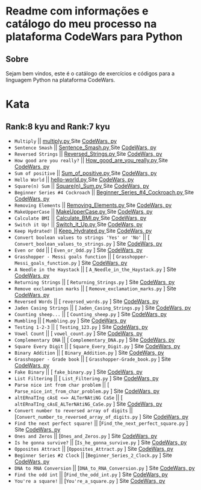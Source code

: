 # Readme com informações e catálogo do meu processo na plataforma CodeWars para Python

## Sobre
Sejam bem vindos, este é o catálogo de exercícios e códigos para a linguagem Python na plataforma CodeWars.

# Kata
## Rank:8 kyu  and  Rank:7 kyu

* `Multiply` || [  multiply.py  ](https://github.com/arthurddduarte86/CodeWars-Py/blob/main/Code-Py/Multiply.py)  Site [CodeWars, py  ](https://www.codewars.com/kata/50654ddff44f800200000004/train/python)
* `Sentence Smash` || [  Sentence_Smash.py  ](https://github.com/arthurddduarte86/CodeWars/blob/main/Code-Py/Sentence_Smash.py)  Site [CodeWars, py  ](https://www.codewars.com/kata/53dc23c68a0c93699800041d/train/python)
* `Reversed Strings` || [  Reversed_Strings.py  ](https://github.com/arthurddduarte86/CodeWars/blob/main/Code-Py/Reversed_Strings.py)  Site [CodeWars, py  ](https://www.codewars.com/kata/5168bb5dfe9a00b126000018/train/python)
* `How good are you really?` || [  How_good_are_you_really.py  ](https://github.com/arthurddduarte86/CodeWars/blob/main/Code-Py/How_good_are_you_really.py)  Site [CodeWars, py  ](https://www.codewars.com/kata/5601409514fc93442500010b/train/python)
* `Sum of positive` || [  Sum_of_positive.py  ](https://github.com/arthurddduarte86/CodeWars/blob/main/Code-Py/Sum_of_Positive.py)  Site [CodeWars, py  ](https://www.codewars.com/kata/5715eaedb436cf5606000381/train/python)
* `Hello World` || [  hello-world.py  ](https://github.com/arthurddduarte86/CodeWars-Python/blob/main/Code-Py/Hello-World.py)  Site [CodeWars, py  ](https://www.codewars.com/kata/523b4ff7adca849afe000035/train/python)
* `Square(n) Sum` || [  Square(n)_Sum.py  ](https://github.com/arthurddduarte86/CodeWars-Python/blob/main/Code-Py/Square(n)_Sum.py)  Site [CodeWars, py  ](https://www.codewars.com/kata/515e271a311df0350d00000f/train/python)
* `Beginner Series #4 Cockroach` || [  Beginner_Series_#4_Cockroach.py  ](https://github.com/arthurddduarte86/CodeWars-Python/blob/main/Code-Py/Beginner_Series_%234_Cockroach.py)  Site [CodeWars, py  ](https://www.codewars.com/kata/55fab1ffda3e2e44f00000c6/train/python)
* `Removing Elements` || [  Removing_Elements.py  ](https://github.com/arthurddduarte86/CodeWars-Python/blob/main/Code-Py/Removing_Elements.py)  Site [CodeWars, py  ](https://www.codewars.com/kata/5769b3802ae6f8e4890009d2/train/python)
* `MakeUpperCase` || [  MakeUpperCase.py  ](https://github.com/arthurddduarte86/CodeWars-Python/blob/main/Code-Py/MakeUpperCase.py)  Site [CodeWars, py  ](https://www.codewars.com/kata/57a0556c7cb1f31ab3000ad7/train/python)
* `Calculate BMI` || [  Calculate_BMI.py  ](https://github.com/arthurddduarte86/CodeWars-Python/blob/main/Code-Py/Calculate_BMI.py)  Site [CodeWars, py  ](https://www.codewars.com/kata/57a429e253ba3381850000fb/train/python)
* `Switch it Up!` || [  Switch_it_Up.py  ](https://github.com/arthurddduarte86/CodeWars-Python/blob/main/Code-Py/Switch_it_Up.py)  Site [CodeWars, py  ](https://www.codewars.com/kata/5808dcb8f0ed42ae34000031/train/python)
* `Keep Hydrated!` || [  Keep_Hydrated.py  ](Code-Py/Keep_Hydrated.py)  Site [CodeWars, py  ](https://www.codewars.com/kata/582cb0224e56e068d800003c/train/python)
* `Convert boolean values to strings 'Yes' or 'No'` || [  `Convert_boolean_values_to_strings.py`  ] Site [CodeWars, py  ](https://www.codewars.com/kata/53369039d7ab3ac506000467/train/python)
* `Even or Odd` || [  `Even_or_Odd.py`  ] Site [CodeWars, py  ](https://www.codewars.com/kata/53da3dbb4a5168369a0000fe/train/python)
* `Grasshopper - Messi goals function` || [  `Grasshopper-Messi_goals_function.py`  ] Site [CodeWars, py  ](https://www.codewars.com/kata/55f73be6e12baaa5900000d4/train/python)
* `A Needle in the Haystack` || [  `A_Needle_in_the_Haystack.py`  ] Site [CodeWars, py  ](https://www.codewars.com/kata/56676e8fabd2d1ff3000000c/train/python)
* `Returning Strings` || [  `Returning_Strings.py`  ] Site [CodeWars, py  ](https://www.codewars.com/kata/55a70521798b14d4750000a4/train/python)
* `Remove exclamation marks` || [  `Remove_exclamation_marks.py`  ] Site [CodeWars, py  ](https://www.codewars.com/kata/57a0885cbb9944e24c00008e/train/python)
* `Reversed Words` || [  `reversed_words.py`  ] Site [CodeWars, py  ](https://www.codewars.com/kata/51c8991dee245d7ddf00000e/train/python)
* `Jaden Casing Strings` || [  `Jaden_Casing_Strings.py`  ] Site [CodeWars, py  ](https://www.codewars.com/kata/5390bac347d09b7da40006f6/train/python)
* `Counting sheep...` || [  `Counting_sheep.py`  ] Site [CodeWars, py  ](https://www.codewars.com/kata/54edbc7200b811e956000556/train/python)
* `Mumbling` || [  `Mumbling.py`  ] Site [CodeWars, py  ](https://www.codewars.com/kata/5667e8f4e3f572a8f2000039/train/python)
* `Testing 1-2-3` || [  `Testing_123.py`  ] Site [CodeWars, py  ](https://www.codewars.com/kata/54bf85e3d5b56c7a05000cf9/train/python)
* `Vowel Count` || [  `vowel_count.py`  ] Site [CodeWars, py  ](https://www.codewars.com/kata/54ff3102c1bad923760001f3/train/python)
* `Complementary DNA` || [  `Complementary_DNA.py`  ] Site [CodeWars, py  ](https://www.codewars.com/kata/554e4a2f232cdd87d9000038/train/python)
* `Square Every Digit` || [  `Square_Every_Digit.py`  ] Site [CodeWars, py  ](https://www.codewars.com/kata/546e2562b03326a88e000020/train/python)
* `Binary Addition` || [  `Binary_Addition.py`  ] Site [CodeWars, py  ](https://www.codewars.com/kata/551f37452ff852b7bd000139/train/python)
* `Grasshopper - Grade book` || [  `Grasshopper-Grade_book.py`  ] Site [CodeWars, py  ](https://www.codewars.com/kata/55cbd4ba903825f7970000f5/train/python)
* `Fake Binary` || [  `fake_binary.py`  ] Site [CodeWars, py  ](https://www.codewars.com/kata/57eae65a4321032ce000002d/train/python)
* `List Filtering` || [  `List_Filtering.py`  ] Site [CodeWars, py  ](https://www.codewars.com/kata/53dbd5315a3c69eed20002dd/train/python)
* `Parse nice int from char problem` || [  `Parse_nice_int_from_char_problem.py`  ] Site [CodeWars, py  ](https://www.codewars.com/kata/557cd6882bfa3c8a9f0000c1/train/python)
* `altERnaTIng cAsE <=> ALTerNAtiNG CaSe` || [  `altERnaTIng_cAsE_ALTerNAtiNG_CaSe.py`  ] Site [CodeWars, py  ](https://www.codewars.com/kata/56efc695740d30f963000557/train/python)
* `Convert number to reversed array of digits` || [`Convert_number_to_reversed_array_of_digits.py`  ] Site [CodeWars, py  ](https://www.codewars.com/kata/5583090cbe83f4fd8c000051/train/python)
* `Find the next perfect square!` || [`Find_the_next_perfect_square.py`  ] Site [CodeWars, py  ](https://www.codewars.com/kata/56269eb78ad2e4ced1000013/train/python)
* `Ones and Zeros` || [`Ones_and_Zeros.py`  ] Site [CodeWars, py  ](https://www.codewars.com/kata/578553c3a1b8d5c40300037c/train/python)
* `Is he gonna survive?` || [`Is_he_gonna_survive.py`  ] Site [CodeWars, py  ](https://www.codewars.com/kata/59ca8246d751df55cc00014c/train/python)
* `Opposites Attract` || [`Opposites_Attract.py`  ] Site [CodeWars, py  ](https://www.codewars.com/kata/555086d53eac039a2a000083/train/python)
* `Beginner Series #2 Clock` || [`Beginner_Series_2_Clock.py`  ] Site [CodeWars, py  ](https://www.codewars.com/kata/55f9bca8ecaa9eac7100004a/train/python)
* `DNA to RNA Conversion` || [`DNA_to_RNA_Conversion.py`  ] Site [CodeWars, py  ](https://www.codewars.com/kata/5556282156230d0e5e000089/train/python)
* `Find the odd int` || [`Find_the_odd_int.py`  ] Site [CodeWars, py  ](https://www.codewars.com/kata/54da5a58ea159efa38000836/train/python)
* `You're a square!` || [`You're_a_square.py`  ] Site [CodeWars, py  ](https://www.codewars.com/kata/54c27a33fb7da0db0100040e/train/python)
